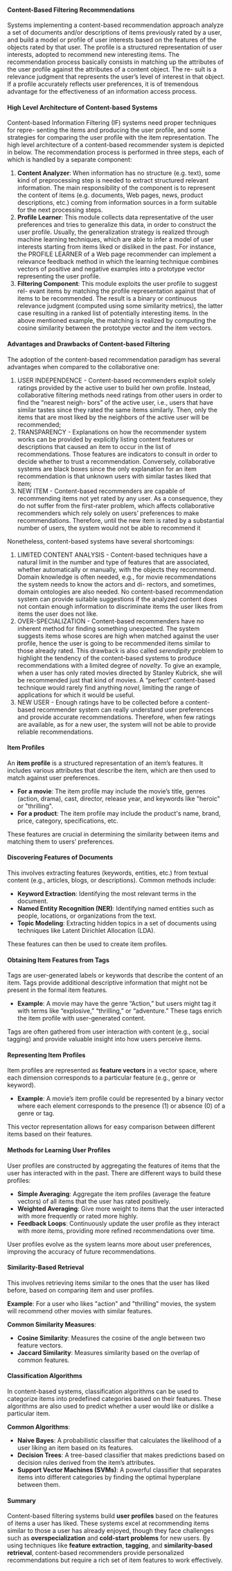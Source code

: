 #### Content-Based Filtering Recommendations
Systems implementing a content-based recommendation approach analyze a set of documents and/or descriptions of items previously rated by a user, and build a model or profile of user interests based on the features of the objects rated by that user. The profile is a structured representation of user interests, adopted to recommend new interesting items. The recommendation process basically consists in matching up the attributes of the user profile against the attributes of a content object. The re- sult is a relevance judgment that represents the user’s level of interest in that object. If a profile accurately reflects user preferences, it is of tremendous advantage for the effectiveness of an information access process.

#### High Level Architecture of Content-based Systems 
Content-based Information Filtering (IF) systems need proper techniques for repre- senting the items and producing the user profile, and some strategies for comparing the user profile with the item representation. The high level architecture of a content-based recommender system is depicted in below. The recommendation process is performed in three steps, each of which is handled by a separate component:

1. **Content Analyzer**: When information has no structure (e.g. text), some kind of preprocessing step is needed to extract structured relevant information. The main responsibility of the component is to represent the content of items (e.g. documents, Web pages, news, product descriptions, etc.) coming from information sources in a form suitable for the next processing steps.
2. **Profile Learner**: This module collects data representative of the user preferences and tries to generalize this data, in order to construct the user profile. Usually, the generalization strategy is realized through machine learning techniques, which are able to infer a model of user interests starting from items liked or disliked in the past. For instance, the PROFILE LEARNER of a Web page recommender can implement a relevance feedback method in which the learning technique combines vectors of positive and negative examples into a prototype vector representing the user profile.
3. **Filtering Component**: This module exploits the user profile to suggest rel- evant items by matching the profile representation against that of items to be recommended. The result is a binary or continuous relevance judgment (computed using some similarity metrics), the latter case resulting in a ranked list of potentially interesting items. In the above mentioned example, the matching is realized by computing the cosine similarity between the prototype vector and the item vectors.

#### Advantages and Drawbacks of Content-based Filtering 
The adoption of the content-based recommendation paradigm has several advantages when compared to the collaborative one: 
1. USER INDEPENDENCE - Content-based recommenders exploit solely ratings provided by the active user to build her own profile. Instead, collaborative filtering methods need ratings from other users in order to find the “nearest neigh- bors” of the active user, i.e., users that have similar tastes since they rated the same items similarly. Then, only the items that are most liked by the neighbors of the active user will be recommended;
2. TRANSPARENCY - Explanations on how the recommender system works can be provided by explicitly listing content features or descriptions that caused an item to occur in the list of recommendations. Those features are indicators to consult in order to decide whether to trust a recommendation. Conversely, collaborative systems are black boxes since the only explanation for an item recommendation is that unknown users with similar tastes liked that item;
3. NEW ITEM - Content-based recommenders are capable of recommending items not yet rated by any user. As a consequence, they do not suffer from the first-rater problem, which affects collaborative recommenders which rely solely on users’ preferences to make recommendations. Therefore, until the new item is rated by a substantial number of users, the system would not be able to recommend it

Nonetheless, content-based systems have several shortcomings:
1. LIMITED CONTENT ANALYSIS - Content-based techniques have a natural limit in the number and type of features that are associated, whether automatically or manually, with the objects they recommend. Domain knowledge is often needed, e.g., for movie recommendations the system needs to know the actors and di- rectors, and sometimes, domain ontologies are also needed. No content-based recommendation system can provide suitable suggestions if the analyzed content does not contain enough information to discriminate items the user likes from items the user does not like.
2. OVER-SPECIALIZATION - Content-based recommenders have no inherent method for finding something unexpected. The system suggests items whose scores are high when matched against the user profile, hence the user is going to be recommended items similar to those already rated. This drawback is also called *serendipity* problem to highlight the tendency of the content-based systems to produce recommendations with a limited degree of *novelty*. 
   To give an example, when a user has only rated movies directed by Stanley Kubrick, she will be recommended just that kind of movies. A “perfect” content-based technique would rarely find anything *novel*, limiting the range of applications for which it would be useful.
3. NEW USER - Enough ratings have to be collected before a content-based recommender system can really understand user preferences and provide accurate recommendations. Therefore, when few ratings are available, as for a new user, the system will not be able to provide reliable recommendations.

#### Item Profiles
An **item profile** is a structured representation of an item’s features. It includes various attributes that describe the item, which are then used to match against user preferences.

- **For a movie**: The item profile may include the movie’s title, genres (action, drama), cast, director, release year, and keywords like "heroic" or "thrilling".
- **For a product**: The item profile may include the product's name, brand, price, category, specifications, etc.

These features are crucial in determining the similarity between items and matching them to users’ preferences.

#### Discovering Features of Documents
This involves extracting features (keywords, entities, etc.) from textual content (e.g., articles, blogs, or descriptions). Common methods include:
- **Keyword Extraction**: Identifying the most relevant terms in the document.
- **Named Entity Recognition (NER)**: Identifying named entities such as people, locations, or organizations from the text.
- **Topic Modeling**: Extracting hidden topics in a set of documents using techniques like Latent Dirichlet Allocation (LDA).

These features can then be used to create item profiles.

#### Obtaining Item Features from Tags
Tags are user-generated labels or keywords that describe the content of an item. Tags provide additional descriptive information that might not be present in the formal item features.

- **Example**: A movie may have the genre “Action,” but users might tag it with terms like “explosive,” “thrilling,” or “adventure.” These tags enrich the item profile with user-generated content.

Tags are often gathered from user interaction with content (e.g., social tagging) and provide valuable insight into how users perceive items.

#### Representing Item Profiles
Item profiles are represented as **feature vectors** in a vector space, where each dimension corresponds to a particular feature (e.g., genre or keyword).

- **Example**: A movie’s item profile could be represented by a binary vector where each element corresponds to the presence (1) or absence (0) of a genre or tag.
  
This vector representation allows for easy comparison between different items based on their features.

#### Methods for Learning User Profiles
User profiles are constructed by aggregating the features of items that the user has interacted with in the past. There are different ways to build these profiles:

- **Simple Averaging**: Aggregate the item profiles (average the feature vectors) of all items that the user has rated positively.
- **Weighted Averaging**: Give more weight to items that the user interacted with more frequently or rated more highly.
- **Feedback Loops**: Continuously update the user profile as they interact with more items, providing more refined recommendations over time.

User profiles evolve as the system learns more about user preferences, improving the accuracy of future recommendations.

#### Similarity-Based Retrieval
This involves retrieving items similar to the ones that the user has liked before, based on comparing item and user profiles.

**Example**: For a user who likes "action" and "thrilling" movies, the system will recommend other movies with similar features.

**Common Similarity Measures**:
- **Cosine Similarity**: Measures the cosine of the angle between two feature vectors.
- **Jaccard Similarity**: Measures similarity based on the overlap of common features.

#### Classification Algorithms
In content-based systems, classification algorithms can be used to categorize items into predefined categories based on their features. These algorithms are also used to predict whether a user would like or dislike a particular item.

**Common Algorithms**:
- **Naive Bayes**: A probabilistic classifier that calculates the likelihood of a user liking an item based on its features.
- **Decision Trees**: A tree-based classifier that makes predictions based on decision rules derived from the item’s attributes.
- **Support Vector Machines (SVMs)**: A powerful classifier that separates items into different categories by finding the optimal hyperplane between them.

#### Summary
Content-based filtering systems build **user profiles** based on the features of items a user has liked. These systems excel at recommending items similar to those a user has already enjoyed, though they face challenges such as **overspecialization** and **cold-start problems** for new users. By using techniques like **feature extraction**, **tagging**, and **similarity-based retrieval**, content-based recommenders provide personalized recommendations but require a rich set of item features to work effectively.